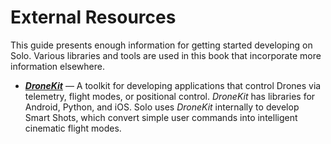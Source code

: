 # External Resources

This guide presents enough information for getting started developing on Solo. Various libraries and tools are used in this book that incorporate more information elsewhere.

* _**[DroneKit](http://dronekit.io/)**_ &mdash; A toolkit for developing applications that control Drones via telemetry, flight modes, or positional control. *DroneKit* has libraries for Android, Python, and iOS. Solo uses *DroneKit* internally to develop Smart Shots, which convert simple user commands into intelligent cinematic flight modes.
